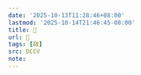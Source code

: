 ```yaml
---
date: '2025-10-13T11:28:46+08:00'
lastmod: '2025-10-14T21:46:45-08:00'
title: 󰞥
url: 󰞥
tags: [敐]
src: DCCV
note:
---
```

